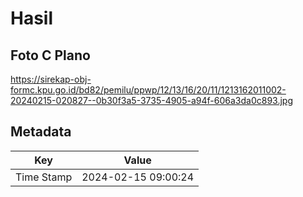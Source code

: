 # Hasil

## Foto C Plano

https://sirekap-obj-formc.kpu.go.id/bd82/pemilu/ppwp/12/13/16/20/11/1213162011002-20240215-020827--0b30f3a5-3735-4905-a94f-606a3da0c893.jpg


## Metadata

| Key        | Value               |
| ---------- | ------------------- |
| Time Stamp | 2024-02-15 09:00:24 |



